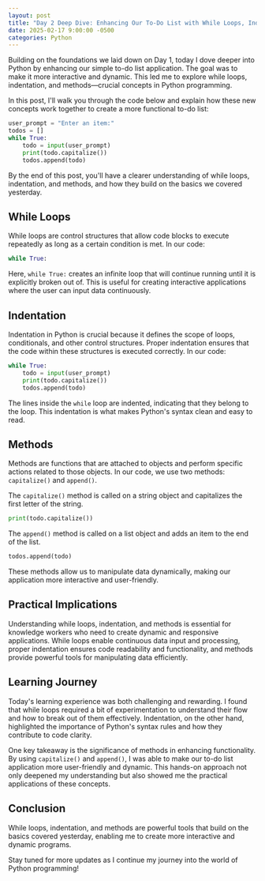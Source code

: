 ```yaml
---
layout: post
title: "Day 2 Deep Dive: Enhancing Our To-Do List with While Loops, Indentation, and Methods"
date: 2025-02-17 9:00:00 -0500
categories: Python
---
```


Building on the foundations we laid down on Day 1, today I dove deeper into Python by enhancing our simple to-do list application. The goal was to make it more interactive and dynamic. This led me to explore while loops, indentation, and methods—crucial concepts in Python programming.

In this post, I'll walk you through the code below and explain how these new concepts work together to create a more functional to-do list:

```python
user_prompt = "Enter an item:"
todos = []
while True:
    todo = input(user_prompt)
    print(todo.capitalize())
    todos.append(todo)
```

By the end of this post, you'll have a clearer understanding of while loops, indentation, and methods, and how they build on the basics we covered yesterday.

## While Loops

While loops are control structures that allow code blocks to execute repeatedly as long as a certain condition is met. In our code:

```python
while True:
```

Here, `while True:` creates an infinite loop that will continue running until it is explicitly broken out of. This is useful for creating interactive applications where the user can input data continuously.

## Indentation

Indentation in Python is crucial because it defines the scope of loops, conditionals, and other control structures. Proper indentation ensures that the code within these structures is executed correctly. In our code:

```python
while True:
    todo = input(user_prompt)
    print(todo.capitalize())
    todos.append(todo)
```

The lines inside the `while` loop are indented, indicating that they belong to the loop. This indentation is what makes Python's syntax clean and easy to read.

## Methods

Methods are functions that are attached to objects and perform specific actions related to those objects. In our code, we use two methods: `capitalize()` and `append()`.

The `capitalize()` method is called on a string object and capitalizes the first letter of the string.

```python
print(todo.capitalize())
```

The `append()` method is called on a list object and adds an item to the end of the list.

```python
todos.append(todo)
```

These methods allow us to manipulate data dynamically, making our application more interactive and user-friendly.

## Practical Implications

Understanding while loops, indentation, and methods is essential for knowledge workers who need to create dynamic and responsive applications. While loops enable continuous data input and processing, proper indentation ensures code readability and functionality, and methods provide powerful tools for manipulating data efficiently.

## Learning Journey

Today's learning experience was both challenging and rewarding. I found that while loops required a bit of experimentation to understand their flow and how to break out of them effectively. Indentation, on the other hand, highlighted the importance of Python's syntax rules and how they contribute to code clarity.

One key takeaway is the significance of methods in enhancing functionality. By using `capitalize()` and `append()`, I was able to make our to-do list application more user-friendly and dynamic. This hands-on approach not only deepened my understanding but also showed me the practical applications of these concepts.

## Conclusion

While loops, indentation, and methods are powerful tools that build on the basics covered yesterday, enabling me to create more interactive and dynamic programs.

Stay tuned for more updates as I continue my journey into the world of Python programming!
